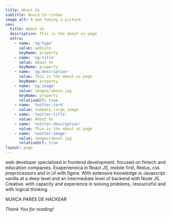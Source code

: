 ```yaml
---
title: About Us
subtitle: Nunca te rindas
image_alt: A man taking a picture
seo:
  title: About Us
  description: This is the about us page
  extra:
    - name: 'og:type'
      value: website
      keyName: property
    - name: 'og:title'
      value: About Us
      keyName: property
    - name: 'og:description'
      value: This is the about us page
      keyName: property
    - name: 'og:image'
      value: images/about.jpg
      keyName: property
      relativeUrl: true
    - name: 'twitter:card'
      value: summary_large_image
    - name: 'twitter:title'
      value: About Us
    - name: 'twitter:description'
      value: This is the about us page
    - name: 'twitter:image'
      value: images/about.jpg
      relativeUrl: true
layout: page
---
```

web developer specialized in frontend development. focused on fintech and education companies. Exaperienecia in React JS, mobile first, Redux, css preprocessors and in UI with figma. With extensive knowledge in Javascript vanilla at a deep level and an intermediate level of backend with Node JS.
Creative. with capacity and experience in solving problems, resourceful and with logical thinking.

*NUNCA PARES DE HACKEAR*

*Thank You for reading!*
